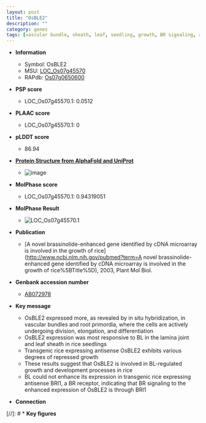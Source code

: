 ```yaml
---
layout: post
title: "OsBLE2"
description: ""
category: genes
tags: [vascular bundle, sheath, leaf, seedling, growth, BR signaling, root, lamina,  BR ]
---
```


* **Information**  
    + Symbol: OsBLE2  
    + MSU: [LOC_Os07g45570](http://rice.plantbiology.msu.edu/cgi-bin/ORF_infopage.cgi?orf=LOC_Os07g45570)  
    + RAPdb: [Os07g0650600](http://rapdb.dna.affrc.go.jp/viewer/gbrowse_details/irgsp1?name=Os07g0650600)  

* **PSP score**  
    + LOC_Os07g45570.1: 0.0512 

* **PLAAC score**  
    + LOC_Os07g45570.1: 0 

* **pLDDT score**
    + 86.94

* **[Protein Structure from AlphaFold and UniProt](https://www.uniprot.org/uniprotkb/A0A0P0X9V1/entry#structure)**
    + ![image](https://ricepsp.github.io/images/A/AF-A0A0P0X9V1-F1.png)

* **MolPhase score**
    + LOC_Os07g45570.1: 0.94319051

* **MolPhase Result**
    + ![LOC_Os07g45570.1](https://304243504.github.io/Pictures/LOC_Os07g/LOC_Os07g45570.1.png)

* **Publication**  
    + [A novel brassinolide-enhanced gene identified by cDNA microarray is involved in the growth of rice](http://www.ncbi.nlm.nih.gov/pubmed?term=A novel brassinolide-enhanced gene identified by cDNA microarray is involved in the growth of rice%5BTitle%5D), 2003, Plant Mol Biol.

* **Genbank accession number**  
    + [AB072978](http://www.ncbi.nlm.nih.gov/nuccore/AB072978)

* **Key message**  
    + OsBLE2 expressed more, as revealed by in situ hybridization, in vascular bundles and root primordia, where the cells are actively undergoing division, elongation, and differentiation
    + OsBLE2 expression was most responsive to BL in the lamina joint and leaf sheath in rice seedlings
    + Transgenic rice expressing antisense OsBLE2 exhibits various degrees of repressed growth
    + These results suggest that OsBLE2 is involved in BL-regulated growth and development processes in rice
    + BL could not enhance its expression in transgenic rice expressing antisense BRI1, a BR receptor, indicating that BR signaling to the enhanced expression of OsBLE2 is through BRI1

* **Connection**  

[//]: # * **Key figures**  



